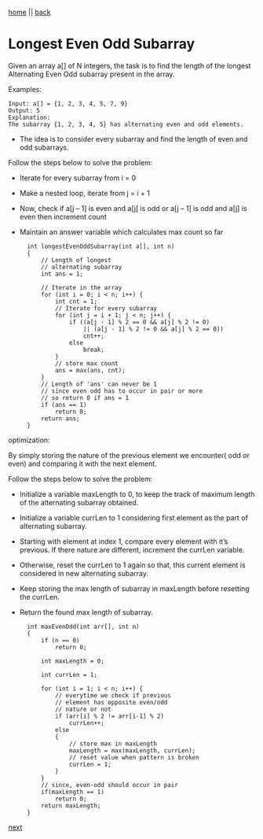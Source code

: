 [home](../../readme.md) || [back](./maximumSubarraySum.md)

# Longest Even Odd Subarray

Given an array a[] of N integers, the task is to find the length of the longest Alternating Even Odd subarray present in the array.

Examples:

    Input: a[] = {1, 2, 3, 4, 5, 7, 9}
    Output: 5
    Explanation:
    The subarray {1, 2, 3, 4, 5} has alternating even and odd elements.

- The idea is to consider every subarray and find the length of even and odd subarrays.

Follow the steps below to solve the problem:

- Iterate for every subarray from i = 0
- Make a nested loop, iterate from j = i + 1
- Now, check if a[j – 1] is even and a[j] is odd or a[j – 1] is odd and a[j] is even then increment count
- Maintain an answer variable which calculates max count so far

        int longestEvenOddSubarray(int a[], int n)
        {
            // Length of longest
            // alternating subarray
            int ans = 1;

            // Iterate in the array
            for (int i = 0; i < n; i++) {
                int cnt = 1;
                // Iterate for every subarray
                for (int j = i + 1; j < n; j++) {
                    if ((a[j - 1] % 2 == 0 && a[j] % 2 != 0)
                        || (a[j - 1] % 2 != 0 && a[j] % 2 == 0))
                        cnt++;
                    else
                        break;
                }
                // store max count
                ans = max(ans, cnt);
            }
            // Length of 'ans' can never be 1
            // since even odd has to occur in pair or more
            // so return 0 if ans = 1
            if (ans == 1)
                return 0;
            return ans;
        }

optimization:

By simply storing the nature of the previous element we encounter( odd or even) and comparing it with the next element.

Follow the steps below to solve the problem:

- Initialize a variable maxLength to 0, to keep the track of maximum length of the alternating subarray obtained.
- Initialize a variable currLen to 1 considering first element as the part of alternating subarray.
- Starting with element at index 1, compare every element with it’s previous. If there nature are different, increment the currLen variable.
- Otherwise, reset the currLen to 1 again so that, this current element is considered in new alternating subarray.
- Keep storing the max length of subarray in maxLength before resetting the currLen.
- Return the found max length of subarray.

        int maxEvenOdd(int arr[], int n)
        {
            if (n == 0)
                return 0;

            int maxLength = 0;

            int currLen = 1;

            for (int i = 1; i < n; i++) {
                // everytime we check if previous
                // element has opposite even/odd
                // nature or not
                if (arr[i] % 2 != arr[i-1] % 2)
                    currLen++;
                else
                {
                    // store max in maxLength
                    maxLength = max(maxLength, currLen);
                    // reset value when pattern is broken
                    currLen = 1;
                }
            }
            // since, even-odd should occur in pair
            if(maxLength == 1)
                return 0;
            return maxLength;
        }

[next](./maxCircularSum.md)
